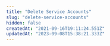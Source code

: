 ```yaml
---
title: "Delete Service Accounts"
slug: "delete-service-accounts"
hidden: false
createdAt: "2021-09-16T19:11:24.551Z"
updatedAt: "2023-09-08T15:38:21.333Z"
---
```

